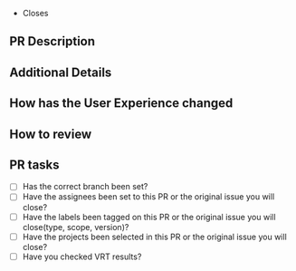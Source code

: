 <!--
- Mark this PR as "Draft" if it is not ready for review.
-->

<!--
- If you don't want to close it, please remove word "Closes".
- If you don't have an issue for this PR, please remove whole this issue closing section.
-->

- Closes <!-- #[issue-number] -->

## PR Description <!-- required -->

## Additional Details <!-- optional -->

## How has the User Experience changed <!-- optional -->

## How to review <!-- required -->

## PR tasks <!-- required -->

<!-- Check lists below before setting this PR ready for review. -->

- [ ] Has the correct branch been set?
- [ ] Have the assignees been set to this PR or the original issue you will close?
- [ ] Have the labels been tagged on this PR or the original issue you will close(type, scope, version)?
- [ ] Have the projects been selected in this PR or the original issue you will close?
- [ ] Have you checked VRT results?
